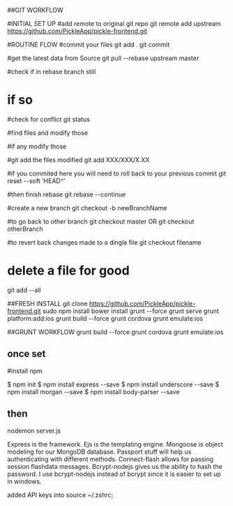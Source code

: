 ##GIT WORKFLOW

#INITIAL SET UP
#add remote to original git repo
  git remote add upstream https://github.com/PickleApp/pickle-frontend.git

  <!-- git remote add upstream https://github.com/hackreactor/alumni-app.git -->

#ROUTINE FLOW
#commit your files
  git add .
  git commit

#get the latest data from Source
  git pull --rebase upstream master

#check if in rebase branch still
  # if so

#check for conflict
  git status

#find files and modify those

#if any modify those

#git add the files modified
  git add XXX/XXX/X.XX

#if you commited here you will need to roll back to your previous commit
  git reset --soft 'HEAD^'

#then finish rebase
  git rebase --continue

#create a new branch
  git checkout -b newBranchName

#to go back to other branch
  git checkout master
OR
  git checkout otherBranch

#to revert back changes made to a dingle file
  git checkout filename

# delete a file for good
  git add --all

##FRESH INSTALL
  git clone https://github.com/PickleApp/pickle-frontend.git
  sudo npm install
  bower install
  grunt --force
  grunt serve
  grunt platform:add:ios
  grunt build --force
  grunt cordova
  grunt emulate:ios


##GRUNT WORKFLOW
  grunt build --force
  grunt cordova
  grunt emulate:ios




## once set
#install npm

$ npm init
$ npm install express --save
$ npm install underscore --save
$ npm install morgan --save
$ npm install body-parser --save


## then

nodemon server.js


Express is the framework.
Ejs is the templating engine.
Mongoose is object modeling for our MongoDB database.
Passport stuff will help us authenticating with different methods.
Connect-flash allows for passing session flashdata messages.
Bcrypt-nodejs gives us the ability to hash the password. I use bcrypt-nodejs instead of bcrypt since it is easier to set up in windows.


 added API keys into
 source ~/.zshrc;

